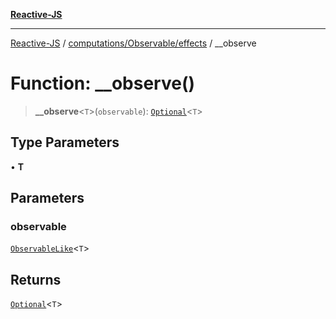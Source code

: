 [**Reactive-JS**](../../../../README.md)

***

[Reactive-JS](../../../../README.md) / [computations/Observable/effects](../README.md) / \_\_observe

# Function: \_\_observe()

> **\_\_observe**\<`T`\>(`observable`): [`Optional`](../../../../functions/type-aliases/Optional.md)\<`T`\>

## Type Parameters

• **T**

## Parameters

### observable

[`ObservableLike`](../../../interfaces/ObservableLike.md)\<`T`\>

## Returns

[`Optional`](../../../../functions/type-aliases/Optional.md)\<`T`\>
